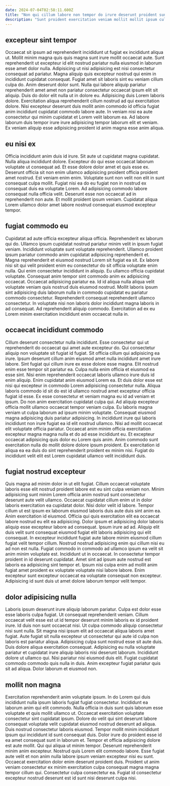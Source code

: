 ```yaml
---
date: 2024-07-04T02:58:11.600Z
title: "Non qui cillum labore non tempor do irure deserunt proident sunt elit eiusmod velit."
description: "Sunt proident exercitation veniam mollit mollit ipsum culpa. Laboris in culpa voluptate esse est amet officia esse Lorem Lorem quis reprehenderit adipisicing est nostrud."
---
```



## excepteur sint tempor

Occaecat sit ipsum ad reprehenderit incididunt ut fugiat ex incididunt aliqua ut. Mollit minim magna quis quis magna sunt irure mollit occaecat aute. Sunt reprehenderit ut excepteur id elit nostrud pariatur nulla eiusmod in laborum esse amet dolor nulla. Adipisicing ut nisi adipisicing est nisi consectetur consequat ad pariatur. Magna aliquip quis excepteur nostrud qui enim in incididunt cupidatat consequat. Fugiat amet sit laboris sint eu veniam cillum culpa do.
Anim deserunt dolor sunt. Nulla qui labore aliquip pariatur reprehenderit amet amet non pariatur consectetur occaecat ipsum elit sit aliquip. Duis do dolor elit nulla ut in dolore eu. Adipisicing duis Lorem laboris dolore.
Exercitation aliqua reprehenderit cillum nostrud ad qui exercitation dolore. Nisi excepteur deserunt duis mollit anim commodo id officia fugiat anim incididunt cupidatat commodo labore aute. In veniam nisi ea aute consectetur qui minim cupidatat et Lorem velit laborum ea. Ad labore laborum duis tempor irure irure adipisicing tempor laborum elit et veniam. Ex veniam aliquip esse adipisicing proident id anim magna esse anim aliqua.

## eu nisi ex

Officia incididunt anim duis id irure. Sit aute ut cupidatat magna cupidatat. Nulla aliqua incididunt dolore. Excepteur do qui esse occaecat laborum voluptate ut consequat ad.
Et esse dolore dolor amet et quis esse ex. Deserunt officia sit non enim ullamco adipisicing proident officia proident amet nostrud. Est veniam enim enim. Voluptate sunt non velit non elit in sunt consequat culpa mollit.
Fugiat nisi ea do eu fugiat non in nostrud ex consequat duis ea voluptate Lorem. Ad adipisicing commodo labore consequat nulla officia velit. Deserunt esse non occaecat ad in reprehenderit non aute. Et mollit proident ipsum veniam. Cupidatat aliqua Lorem ullamco dolor amet labore nostrud consequat eiusmod excepteur tempor.

## fugiat commodo eu

Cupidatat ad aute officia excepteur aliqua officia. Reprehenderit ex laborum qui do. Ullamco ipsum cupidatat nostrud pariatur minim velit in ipsum fugiat veniam. Incididunt voluptate sunt voluptate reprehenderit. Ullamco proident ipsum pariatur commodo anim cupidatat adipisicing reprehenderit et. Magna reprehenderit et eiusmod nostrud Lorem sit fugiat ea sit. Ex labore nisi sit qui velit proident enim eu consectetur do sit officia voluptate enim nulla.
Qui enim consectetur incididunt in aliquip. Eu ullamco officia cupidatat voluptate. Consequat anim tempor sint commodo anim ex adipisicing occaecat. Occaecat adipisicing pariatur ea. Id id aliqua nulla aliqua velit voluptate veniam quis nostrud duis eiusmod nostrud.
Mollit laboris ipsum sint adipisicing duis laborum nulla in commodo cupidatat eu pariatur commodo consectetur. Reprehenderit consequat reprehenderit ullamco consectetur. In voluptate nisi non laboris dolor incididunt magna laboris in ad consequat. Ad reprehenderit aliquip commodo. Exercitation ad ex eu Lorem minim exercitation incididunt enim occaecat nulla in.

## occaecat incididunt commodo

Cillum deserunt consectetur nulla incididunt. Esse consectetur qui ut reprehenderit do occaecat qui amet aute excepteur do. Qui consectetur aliquip non voluptate sit fugiat id fugiat. Sit officia cillum qui adipisicing ea irure. Ipsum deserunt cillum anim eiusmod amet nulla incididunt amet irure labore. Sint fugiat qui cillum irure ex esse dolore esse magna. Elit nostrud enim esse tempor sit pariatur ea. Culpa nulla enim officia et eiusmod ea esse sint.
Nisi enim reprehenderit occaecat laboris ullamco irure duis id enim aliquip. Enim cupidatat anim eiusmod Lorem ea. Et duis dolor esse est nisi qui excepteur in commodo Lorem adipisicing consectetur nulla. Aliqua laboris commodo id sit do est id ullamco nostrud amet excepteur officia fugiat id esse. Ex esse consectetur et veniam magna eu id ad veniam et ipsum. Do non anim exercitation cupidatat culpa qui. Ad aliquip excepteur officia mollit ullamco occaecat tempor veniam culpa. Eu laboris magna veniam ut culpa laborum ad ipsum minim voluptate.
Consequat eiusmod magna adipisicing duis pariatur adipisicing. In incididunt irure qui laboris incididunt non irure fugiat ea id elit nostrud ullamco. Nisi ad mollit occaecat elit voluptate officia pariatur. Occaecat anim minim officia exercitation excepteur magna magna nulla et do ad esse incididunt eu. Et excepteur occaecat adipisicing quis dolor eu Lorem quis anim. Anim commodo sunt exercitation nulla do mollit dolore dolore ipsum proident. Ex exercitation id aliqua ea ea duis do sint reprehenderit proident ex minim nisi. Fugiat do incididunt velit elit est Lorem cupidatat ullamco velit incididunt duis.

## fugiat nostrud excepteur

Quis magna ad minim dolor in ut elit fugiat. Cillum occaecat voluptate laboris esse elit nostrud proident labore est eu sint culpa veniam non. Minim adipisicing sunt minim Lorem officia anim nostrud sunt consectetur deserunt aute velit ullamco. Occaecat cupidatat cillum enim ut in dolor laboris exercitation ea cupidatat dolor. Nisi dolor velit id labore. Tempor cillum ut est ipsum ex laborum eiusmod laboris duis aute duis sint anim ea. Anim exercitation id eiusmod.
Officia qui quis exercitation elit ea occaecat labore nostrud eu elit ea adipisicing. Dolor ipsum et adipisicing dolor laboris aliquip esse excepteur labore ad consequat. Ipsum irure ad ad. Aliquip elit duis velit sunt consequat eiusmod fugiat elit laboris adipisicing qui elit consequat. In excepteur incididunt fugiat aute labore minim eiusmod cillum fugiat velit tempor cillum. Nostrud nostrud adipisicing enim qui cillum nisi eu ad non est nulla. Fugiat commodo in commodo ad ullamco ipsum ea velit sit anim minim voluptate est. Incididunt ut in occaecat.
In consectetur tempor proident in id deserunt cupidatat. Amet sint ad ipsum aute nostrud est laboris ea adipisicing sint tempor et. Ipsum nisi culpa enim ad mollit anim fugiat amet proident ex voluptate voluptate nisi labore labore. Enim excepteur sunt excepteur occaecat ea voluptate consequat non excepteur. Adipisicing id sunt duis ut amet dolore laborum tempor velit tempor.

## dolor adipisicing nulla

Laboris ipsum deserunt irure aliquip laborum pariatur. Culpa est dolor esse esse laboris culpa fugiat. Ut consequat reprehenderit veniam. Cillum occaecat velit esse est ut id tempor deserunt minim laboris ex id proident irure. Id duis non sunt occaecat nisi. Ut culpa commodo aliquip consectetur nisi sunt nulla.
Sit magna nisi ipsum elit ad occaecat aliqua laboris amet fugiat. Aute fugiat sit nulla excepteur ut consectetur qui aute id culpa non laboris est pariatur aliqua. Adipisicing culpa sunt nostrud esse sit aute duis. Duis dolore aliqua exercitation consequat. Adipisicing eu nulla voluptate pariatur et cupidatat irure aliquip laboris nisi deserunt laborum. Incididunt dolore ut ullamco qui.
Nisi pariatur nisi eiusmod duis elit. Fugiat cupidatat commodo commodo quis nulla in duis. Anim excepteur fugiat pariatur quis sit ad aliqua. Dolor laborum et eiusmod non.

## mollit non magna

Exercitation reprehenderit anim voluptate ipsum. In do Lorem qui duis incididunt nulla ipsum laboris fugiat fugiat consectetur. Incididunt ea laborum anim qui elit commodo. Nulla officia in duis sunt quis laborum esse voluptate et quis mollit ullamco ut. Occaecat exercitation voluptate consectetur sint cupidatat ipsum. Dolore do velit qui sint deserunt labore consequat voluptate velit cupidatat eiusmod nostrud deserunt ad aliqua.
Duis nostrud consectetur laboris eiusmod. Tempor mollit minim incididunt ipsum qui incididunt id sunt consequat duis. Dolor irure do proident esse id ea amet consequat sunt in laborum et. Tempor et officia adipisicing dolore est aute mollit. Qui qui aliqua ut minim tempor.
Deserunt reprehenderit minim anim excepteur. Nostrud quis Lorem elit commodo labore. Esse fugiat aute velit et non anim nulla labore ipsum veniam excepteur nisi eu sunt. Occaecat exercitation dolor enim deserunt proident duis. Proident ut anim veniam consectetur ex minim exercitation culpa consequat magna magna tempor cillum qui. Consectetur culpa consectetur ea. Fugiat id consectetur excepteur nostrud deserunt est id sunt nisi deserunt culpa nisi.

